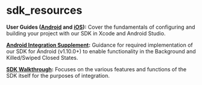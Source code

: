 # sdk_resources

**User Guides ([Android](./beco_SDK_android_user_guide.md) and  [iOS](./beco_SDK_iOS_user_guide.md)):** Cover the fundamentals of configuring and building your project with our SDK in Xcode and Android Studio.

**[Android Integration Supplement](https://github.com/becoinc/sdk_resources/blob/master/beco_sdk_android_integration_supplement.md):** Guidance for required implementation of our SDK for Android (v1.10.0+) to enable functionality in the Background and Killed/Swiped Closed States.

**[SDK Walkthrough](./beco_SDK_walkthrough.md):** Focuses on the various features and functions of the SDK itself for the purposes of integration.
